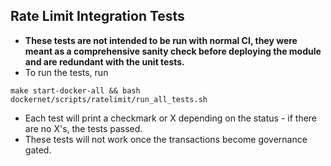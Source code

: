 ## Rate Limit Integration Tests
* **These tests are not intended to be run with normal CI, they were meant as a comprehensive sanity check before deploying the module and are redundant with the unit tests.** 
* To run the tests, run
```
make start-docker-all && bash dockernet/scripts/ratelimit/run_all_tests.sh
```
* Each test will print a checkmark or X depending on the status - if there are no X's, the tests passed.
* These tests will not work once the transactions become governance gated.